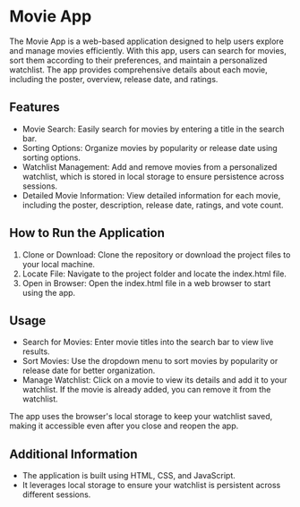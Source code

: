 # Movie App

The Movie App is a web-based application designed to help users explore and manage movies efficiently. With this app, users can search for movies, sort them according to their preferences, and maintain a personalized watchlist. The app provides comprehensive details about each movie, including the poster, overview, release date, and ratings.

## Features

- Movie Search: Easily search for movies by entering a title in the search bar.
- Sorting Options: Organize movies by popularity or release date using sorting options.
- Watchlist Management: Add and remove movies from a personalized watchlist, which is stored in local storage to ensure persistence across sessions.
- Detailed Movie Information: View detailed information for each movie, including the poster, description, release date, ratings, and vote count.

## How to Run the Application

1. Clone or Download: Clone the repository or download the project files to your local machine.
2. Locate File: Navigate to the project folder and locate the index.html file.
3. Open in Browser: Open the index.html file in a web browser to start using the app.

## Usage

- Search for Movies: Enter movie titles into the search bar to view live results.
- Sort Movies: Use the dropdown menu to sort movies by popularity or release date for better organization.
- Manage Watchlist: Click on a movie to view its details and add it to your watchlist. If the movie is already added, you can remove it from the watchlist.

The app uses the browser's local storage to keep your watchlist saved, making it accessible even after you close and reopen the app.

## Additional Information

- The application is built using HTML, CSS, and JavaScript.
- It leverages local storage to ensure your watchlist is persistent across different sessions.
